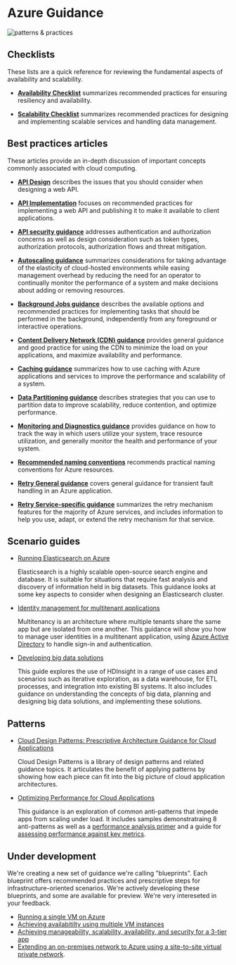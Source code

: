 
<properties
   pageTitle="Azure Guidance | patterns & practices | Microsoft Azure"
   description="Best practices and guidance for Azure"
   services=""
   documentationCenter="na"
   authors="bennage"
   manager="marksou"
   editor=""
   tags=""/>

<tags
   ms.service="guidance"
   ms.devlang="na"
   ms.topic="article"
   ms.tgt_pltfrm="na"
   ms.workload="na"
   ms.date="04/19/2016"
   ms.author="christb"/>

# Azure Guidance

![patterns & practices](media/guidance/pnp-logo.png)

## Checklists

These lists are a quick reference for reviewing the fundamental aspects of availability and scalability. 

- **[Availability Checklist][AvailabilityChecklist]** summarizes recommended practices for ensuring resiliency and availability.

- **[Scalability Checklist][ScalabilityChecklist]** summarizes recommended practices for designing and implementing scalable services and handling data management.

## Best practices articles

These articles provide an in-depth discussion of important concepts commonly associated with cloud computing. 

- **[API Design][APIDesign]** describes the issues that you should consider when designing a web API.

- **[API Implementation][APIImplementation]** focuses on recommended practices for implementing a web API and publishing it to make it available to client applications.

- [**API security guidance**](https://github.com/mspnp/azure-guidance/blob/master/API-security.md) addresses  authentication and authorization concerns as well as design consideration such as token types, authorization protocols, authorization flows and threat mitigation.

- **[Autoscaling guidance][AutoscalingGuidance]** summarizes considerations for taking advantage of the elasticity of cloud-hosted environments while easing management overhead by reducing the need for an operator to continually monitor the performance of a system and make decisions about adding or removing resources.

- **[Background Jobs guidance][BackgroundJobsGuidance]** describes the available options and recommended practices for implementing tasks that should be performed in the background, independently from any foreground or interactive operations.

- **[Content Delivery Network (CDN) guidance][CDNGuidance]** provides general guidance and good practice for using the CDN to minimize the load on your applications, and maximize availability and performance.

- **[Caching guidance][CachingGuidance]** summarizes how to use caching with Azure applications and services to improve the performance and scalability of a system.

- **[Data Partitioning guidance][DataPartitioningGuidance]** describes strategies that you can use to partition data to improve scalability, reduce contention, and optimize performance.

- **[Monitoring and Diagnostics guidance][MonitoringandDiagnosticsGuidance]** provides guidance on how to track the way in which users utilize your system, trace resource utilization, and generally monitor the health and performance of your system.

- **[Recommended naming conventions][naming-conventions]** recommends practical naming conventions for Azure resources.

- **[Retry General guidance][RetryGeneralGuidance]** covers general guidance for transient fault handling in an Azure application.

- **[Retry Service-specific guidance][RetryServiceSpecificGuidance]** summarizes the retry mechanism features for the majority of Azure services, and includes information to help you use, adapt, or extend the retry mechanism for that service.

## Scenario guides

- [Running Elasticsearch on Azure][elasticsearch] 
    
    Elasticsearch is a highly scalable open-source search engine and database. It is suitable for situations that require fast analysis and discovery of information held in big datasets. This guidance looks at some key aspects to consider when designing an Elasticsearch cluster.

- [Identity management for multitenant applications][identity-multitenant] 
    
    Multitenancy is an architecture where multiple tenants share the same app but are isolated from one another. This guidance will show you how to manage user identities in a multitenant application, using [Azure Active Directory][AzureAD] to handle sign-in and authentication.
    
- [Developing big data solutions](https://msdn.microsoft.com/library/dn749874.aspx)

    This guide explores the use of HDInsight in a range of use cases and scenarios such as iterative exploration, as a data warehouse, for ETL processes, and integration into existing BI systems. It also includes guidance on understanding the concepts of big data, planning and designing big data solutions, and implementing these solutions.
    
## Patterns

- [Cloud Design Patterns: Prescriptive Architecture Guidance for Cloud Applications](https://msdn.microsoft.com/library/dn568099.aspx)

    Cloud Design Patterns is a library of design patterns and related guidance topics. It articulates the benefit of applying patterns by showing how each piece can fit into the big picture of cloud application architectures.
    
- [Optimizing Performance for Cloud Applications](https://github.com/mspnp/performance-optimization)

    This guidance is an exploration of common anti-patterns that impede apps from scaling under load. It includes samples demonstratraing 8 anti-patterns as well as a [performance analysis primer](https://github.com/mspnp/performance-optimization/blob/master/Performance-Analysis-Primer.md) and a guide for [assessing performance against key metrics](https://github.com/mspnp/performance-optimization/blob/master/Assessing-System-Performance-Against-KPI.md).


## Under development

We're creating a new set of guidance we're calling "blueprints". Each blueprint offers recommended practices and prescriptive steps for infrastructure-oriented scenarios. We're actively developing these blueprints, and some are available for preview. We're very intereseted in your feedback.

- [Running a single VM on Azure][blueprint-single-vm-windows]
- [Achieving availabitilty using multiple VM instances][blueprint-multi-vm-windows]
- [Achieving manageability, scalability, availability, and security for a 3-tier app][blueprint-3-tier-windows]
- [Extending an on-premises network to Azure using a site-to-site virtual private network][blueprint-hybrid-network-vpn].

<!--
- Adding a network appliance and SQL AlwaysOn Availability Groups (_not yet available_)
- Deploying to multiple datacenters, routing traffic, facilitating failover(_not yet available_)
-->

[AzureAD]: https://azure.microsoft.com/documentation/services/active-directory/

[PerformanceOptimization]: https://github.com/mspnp/performance-optimization

[APIDesign]: ../best-practices-api-design/
[APIImplementation]: ../best-practices-api-implementation/
[AutoscalingGuidance]: ../best-practices-auto-scaling/
[BackgroundJobsGuidance]: ../best-practices-background-jobs/
[CDNGuidance]: ../best-practices-cdn/
[CachingGuidance]: ../best-practices-caching/
[DataPartitioningGuidance]: ../best-practices-data-partitioning/
[MonitoringandDiagnosticsGuidance]: ../best-practices-monitoring/
[RetryGeneralGuidance]: ../best-practices-retry-general/
[RetryServiceSpecificGuidance]: ../best-practices-retry-service-specific/
[RetryPolicies]: Retry-Policies.md
[ScalabilityChecklist]: ../best-practices-scalability-checklist/
[AvailabilityChecklist]: ../best-practices-availability-checklist/
[naming-conventions]: ./guidance-naming-conventions/

<!-- guidance projects -->
[elasticsearch]: guidance-elasticsearch.md
[identity-multitenant]: guidance-multitenant-identity.md

<!-- blueprints -->
[blueprint-single-vm-windows]: guidance-compute-single-vm.md
[blueprint-multi-vm-windows]: guidance-compute-multi-vm.md
[blueprint-3-tier-windows]: guidance-compute-3-tier-vm.md
[blueprint-hybrid-network-vpn]: guidance-hybrid-network-vpn.md
